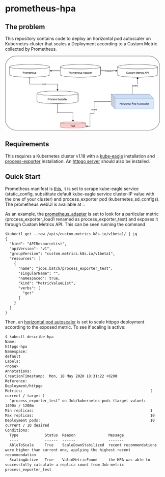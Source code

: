 # prometheus-hpa

## The problem
This repository contains code to deploy an horizontal pod autoscaler on Kubernetes cluster that scales a Deployment according to a Custom Metric collected by Prometheus.

![Overview](hpa_.png)

## Requirements
This requires a Kubernetes cluster v1.18 with a [kube-eagle](kube-eagle/kube-eagle.yaml) installation and [process-exporter](process_exporter/process_exporter.yaml) installation. An [httpgo server](httpgo/httpgo.yaml) should also be installed.

## Quick Start
Prometheus manifest is [this](prometheus/prometheus.yaml), it is set to scrape kube-eagle service (static_config, subsititute default kube-eagle service cluster-IP value with the one of your cluster) and process_exporter pod (kubernetes_sd_configs). The prometheus webUI is available at <masternode-publicIP>:<PrometheusService-nodePort>.

As an example, the [prometheus_adapter](prometheus/prometheus_adapter.yaml) is set to look for a particular metric (process_exporter_load1 renamed as process_exporter_test) and exposes it through Custom Metrics API. This can be seen running the command
````
$kubectl get --raw /apis/custom.metrics.k8s.io/v1beta1/ | jq
{
  "kind": "APIResourceList",
  "apiVersion": "v1",
  "groupVersion": "custom.metrics.k8s.io/v1beta1",
  "resources": [
    {
      "name": "jobs.batch/process_exporter_test",
      "singularName": "",
      "namespaced": true,
      "kind": "MetricValueList",
      "verbs": [
        "get"
      ]
    }
  ]
}
````

Then, an [horizontal pod autoscaler](hpa/hpa.yaml) is set to scale httpgo deployment according to the exposed metric. To see if scaling is active:
````
$ kubectl describe hpa
Name:                                                             httpgo-hpa
Namespace:                                                        default
Labels:                                                           <none>
Annotations:                                                      CreationTimestamp:  Mon, 18 May 2020 18:31:22 +0200
Reference:                                                        Deployment/httpgo
Metrics:                                                          ( current / target )
  "process_exporter_test" on Job/kubernetes-pods (target value):  1490m / 1200m
Min replicas:                                                     1
Max replicas:                                                     10
Deployment pods:                                                  10 current / 10 desired
Conditions:
  Type            Status  Reason               Message
  ----            ------  ------               -------
  AbleToScale     True    ScaleDownStabilized  recent recommendations were higher than current one, applying the highest recent recommendation
  ScalingActive   True    ValidMetricFound     the HPA was able to successfully calculate a replica count from Job metric process_exporter_test
````
